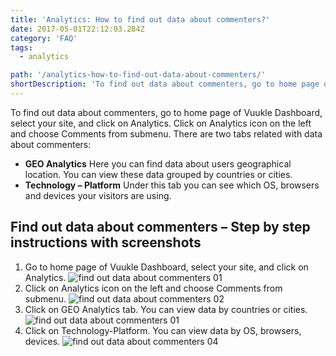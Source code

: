 ```yaml
---
title: 'Analytics: How to find out data about commenters?'
date: 2017-05-01T22:12:03.284Z
category: 'FAQ'
tags:
  - analytics

path: '/analytics-how-to-find-out-data-about-commenters/'
shortDescription: 'To find out data about commenters, go to home page of Vuukle Dashboard, select your site, and click on Analytics. Click on Analytics icon on the left and choose Comments from submenu.'
---
```


To find out data about commenters, go to home page of Vuukle Dashboard, select your site, and click on Analytics. Click on Analytics icon on the left and choose Comments from submenu. There are two tabs related with data about commenters:

- **GEO Analytics**
  Here you can find data about users geographical location. You can view these data grouped by countries or cities.
- **Technology – Platform**
  Under this tab you can see which OS, browsers and devices your visitors are using.

## Find out data about commenters – Step by step instructions with screenshots

1. Go to home page of Vuukle Dashboard, select your site, and click on Analytics.
   ![find out data about commenters 01](/img/analytics-how-to-find-out-data-about-commenters-img-1.jpg)
2. Click on Analytics icon on the left and choose Comments from submenu.
   ![find out data about commenters 02](/img/analytics-how-to-find-out-data-about-commenters-img-2.jpg)
3. Click on GEO Analytics tab. You can view data by countries or cities.
   ![find out data about commenters 01](/img/analytics-how-to-find-out-data-about-commenters-img-1.jpg)
4. Click on Technology-Platform. You can view data by OS, browsers, devices.
   ![find out data about commenters 04](/img/analytics-how-to-find-out-data-about-commenters-img-4.jpg)
